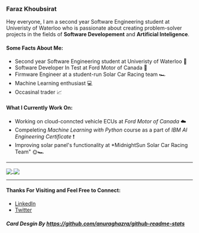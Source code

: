 ### Faraz Khoubsirat

Hey everyone, I am a second year Software Engineering student at Univeristy of Waterloo who is passionate about creating problem-solver projects in the fields of **Software Developement** and **Artificial Inteligence**.

#### Some Facts About Me:
- Second year Software Engineering student at Univeristy of Waterloo 🏫
- Software Developer In Test at Ford Motor of Canada 🚗
- Firmware Engineer at a student-run Solar Car Racing team 🏎️
- Machine Learning enthusiast 💻
- Occasinal trader 📈


#### What I Currently Work On:
- Working on cloud-conncted vehicle ECUs at *Ford Motor of Canada* ☁️
- Compeleting *Machine Learning with Python* course as a part of *IBM AI Engineering Certificate* ❗
- Improving solar panel's functionality at *MidnightSun Solar Car Racing Team" 🌞🏎️

---

<a href="https://github.com/anuraghazra/github-readme-stats">
  <img align="center" src="https://github-readme-stats.vercel.app/api?username=farazkh80&count_private=true&show_icons=true&theme=radical&title_color='#42ddf5'&text_color='#55de4e'&icon_color='#c45a73'" />
</a>
<a href="https://github.com/anuraghazra/convoychat">
  <img align="center" src="https://github-readme-stats.vercel.app/api/top-langs/?username=farazkh80&layout=compact&&langs_count=8&hide=SCSS,PowerShell&theme=radical&title_color='#42ddf5'&text_color='#55de4e'&icon_color='#c45a73')](https://github.com/farazkh80/github-readme-stats" />
</a>
 
 
 ---
 
 #### Thanks For Visiting and Feel Free to Connect:
 - [LinkedIn](https://www.linkedin.com/in/farazkh80/)
 - [Twitter](https://twitter.com/farazkh80)

##### Card Desgin By https://github.com/anuraghazra/github-readme-stats

